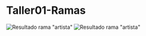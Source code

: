 # Taller01-Ramas

![Resultado rama "artista"](https://github.com/user-attachments/assets/8dce8d57-c32f-4cd9-a1d1-bcbc5a4afa3b)
![Resultado rama "artista"](C:\Users\gino\Pictures\Screenshots\capture.png)